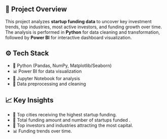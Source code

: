 
## 📌 Project Overview

This project analyzes **startup funding data** to uncover key investment trends, top industries, most active investors, and funding growth over time.  
The analysis is performed in **Python** for data cleaning and transformation, followed by **Power BI** for interactive dashboard visualization.



## ⚙️ Tech Stack

- 🐍 Python (Pandas, NumPy, Matplotlib/Seaborn)
- 📊 Power BI for data visualization
- 📝 Jupyter Notebook for analysis
- 🧼 Data preprocessing and cleaning


## 📈 Key Insights

- 📍 Top cities receiving the highest startup funding.  
- 💸 Total funding amount and number of startups funded .  
- 🏢 Top investors and industries attracting the most capital.  
- 📊 Funding trends over time.  
  



